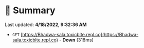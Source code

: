 # 📖 Summary
Last updated: **4/18/2022, 9:32:36 AM**

- `GET` [https://Bhadwa-sala.toxicblte.repl.co](https://Bhadwa-sala.toxicblte.repl.co) - **Down** (318ms)
